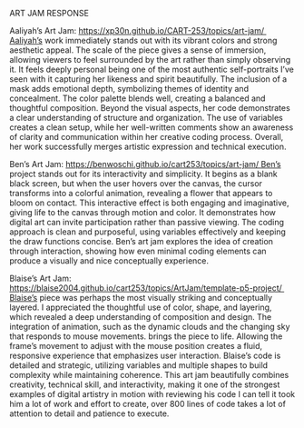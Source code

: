 ART JAM RESPONSE

Aaliyah’s Art Jam: https://xp30n.github.io/CART-253/topics/art-jam/ Aaliyah’s work immediately stands out with its vibrant colors and strong aesthetic appeal. The scale of the piece gives a sense of immersion, allowing viewers to feel surrounded by the art rather than simply observing it. It feels deeply personal being one of the most authentic self-portraits I’ve seen with it capturing her likeness and spirit beautifully. The inclusion of a mask adds emotional depth, symbolizing themes of identity and concealment. The color palette blends well, creating a balanced and thoughtful composition. Beyond the visual aspects, her code demonstrates a clear understanding of structure and organization. The use of variables creates a clean setup, while her well-written comments show an awareness of clarity and communication within her creative coding process. Overall, her work successfully merges artistic expression and technical execution.

Ben’s Art Jam: https://benwoschi.github.io/cart253/topics/art-jam/ Ben’s project stands out for its interactivity and simplicity. It begins as a blank black screen, but when the user hovers over the canvas, the cursor transforms into a colorful animation, revealing a flower that appears to bloom on contact. This interactive effect is both engaging and imaginative, giving life to the canvas through motion and color. It demonstrates how digital art can invite participation rather than passive viewing. The coding approach is clean and purposeful, using variables effectively and keeping the draw functions concise. Ben’s art jam explores the idea of creation through interaction, showing how even minimal coding elements can produce a visually and nice conceptually experience.

Blaise’s Art Jam: https://blaise2004.github.io/cart253/topics/ArtJam/template-p5-project/ Blaise’s piece was perhaps the most visually striking and conceptually layered. I appreciated the thoughtful use of color, shape, and layering, which revealed a deep understanding of composition and design. The integration of animation, such as the dynamic clouds and the changing sky that responds to mouse movements. brings the piece to life. Allowing the frame’s movement to adjust with the mouse position creates a fluid, responsive experience that emphasizes user interaction. Blaise’s code is detailed and strategic, utilizing variables and multiple shapes to build complexity while maintaining coherence. This art jam beautifully combines creativity, technical skill, and interactivity, making it one of the strongest examples of digital artistry in motion with reviewing his code I can tell it took him a lot of work and effort to create, over 800 lines of code takes a lot of attention to detail and patience to execute.

